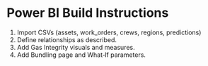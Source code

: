 # Power BI Build Instructions

1) Import CSVs (assets, work_orders, crews, regions, predictions)
2) Define relationships as described.
3) Add Gas Integrity visuals and measures.
4) Add Bundling page and What‑If parameters.
